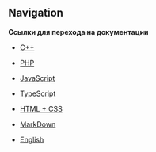 ## Navigation 

**Cсылки для перехода на документации** 
- [C++](https://github.com/AwesomeWhiteWolf/documentations/blob/main/c%2B%2B.md)

- [PHP](https://github.com/AwesomeWhiteWolf/documentations/blob/main/php.md)

- [JavaScript](https://github.com/AwesomeWhiteWolf/documentations/blob/main/javascript.md)

- [TypeScript]()

- [HTML + CSS](https://github.com/AwesomeWhiteWolf/documentations/blob/main/html-css.md)

- [MarkDown](https://github.com/AwesomeWhiteWolf/documentations/blob/main/markdown.md)

- [English]()
